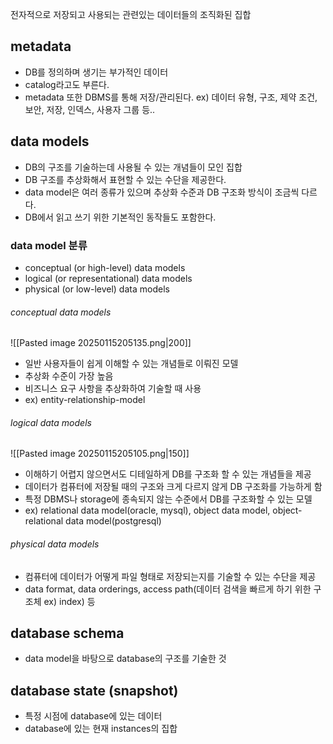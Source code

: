 전자적으로 저장되고 사용되는 관련있는 데이터들의 조직화된 집합
## metadata
- DB를 정의하며 생기는 부가적인 데이터
- catalog라고도 부른다.
- metadata 또한 DBMS를 통해 저장/관리된다. 
ex) 데이터 유형, 구조, 제약 조건, 보안, 저장, 인덱스, 사용자 그룹 등..
## data models
- DB의 구조를 기술하는데 사용될 수 있는 개념들이 모인 집합
- DB 구조를 추상화해서 표현할 수 있는 수단을 제공한다.
- data model은 여러 종류가 있으며 추상화 수준과 DB 구조화 방식이 조금씩 다르다.
- DB에서 읽고 쓰기 위한 기본적인 동작들도 포함한다.

### data model 분류
- conceptual (or high-level) data models
- logical (or representational) data models
- physical (or low-level) data models
###### conceptual data models
![[Pasted image 20250115205135.png|200]]
- 일반 사용자들이 쉽게 이해할 수 있는 개념들로 이뤄진 모델
- 추상화 수준이 가장 높음
- 비즈니스 요구 사항을 추상화하여 기술할 때 사용
- ex) entity-relationship-model
###### logical data models
![[Pasted image 20250115205105.png|150]]
- 이해하기 어렵지 않으면서도 디테일하게 DB를 구조화 할 수 있는 개념들을 제공
- 데이터가 컴퓨터에 저장될 때의 구조와 크게 다르지 않게 DB 구조화를 가능하게 함
- 특정 DBMS나 storage에 종속되지 않는 수준에서 DB를 구조화할 수 있는 모델
- ex) relational data model(oracle, mysql), object data model, object-relational data model(postgresql)
###### physical data models
- 컴퓨터에 데이터가 어떻게 파일 형태로 저장되는지를 기술할 수 있는 수단을 제공
- data format, data orderings, access path(데이터 검색을 빠르게 하기 위한 구조체 ex) index) 등
## database schema
- data model을 바탕으로 database의 구조를 기술한 것
## database state (snapshot)
- 특정 시점에 database에 있는 데이터
- database에 있는 현재 instances의 집합
